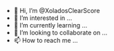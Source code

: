 - 👋 Hi, I’m @XoladosClearScore
- 👀 I’m interested in ...
- 🌱 I’m currently learning ...
- 💞️ I’m looking to collaborate on ...
- 📫 How to reach me ...

<!---
XoladosClearScore/XoladosClearScore is a ✨ special ✨ repository because its `README.md` (this file) appears on your GitHub profile.
You can click the Preview link to take a look at your changes.
--->
